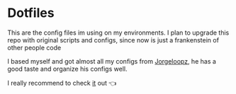 # **Dotfiles**

This are the config files im using on my environments.
I plan to upgrade this repo with original scripts and configs, since now is just a frankenstein of other people code

I based myself and got almost all my configs from [Jorgeloopz](https://github.com/jorgeloopzz), he has a good taste and organize his configs well.

I really recommend to check [it](https://github.com/jorgeloopzz/dotfiles) out 👈​ 